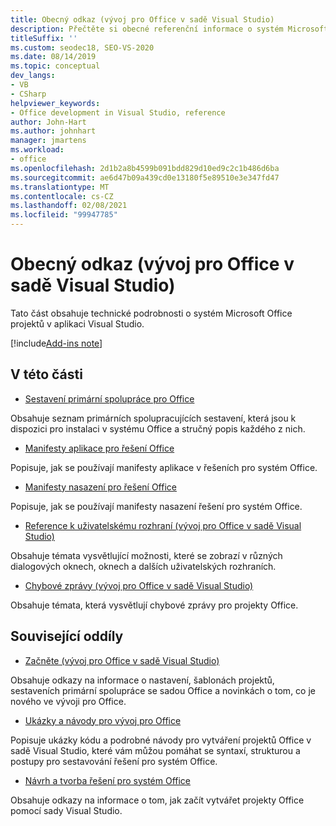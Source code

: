 ```yaml
---
title: Obecný odkaz (vývoj pro Office v sadě Visual Studio)
description: Přečtěte si obecné referenční informace o systém Microsoft Office vývojových projektech v aplikaci Visual Studio.
titleSuffix: ''
ms.custom: seodec18, SEO-VS-2020
ms.date: 08/14/2019
ms.topic: conceptual
dev_langs:
- VB
- CSharp
helpviewer_keywords:
- Office development in Visual Studio, reference
author: John-Hart
ms.author: johnhart
manager: jmartens
ms.workload:
- office
ms.openlocfilehash: 2d1b2a8b4599b091bdd829d10ed9c2c1b486d6ba
ms.sourcegitcommit: ae6d47b09a439cd0e13180f5e89510e3e347fd47
ms.translationtype: MT
ms.contentlocale: cs-CZ
ms.lasthandoff: 02/08/2021
ms.locfileid: "99947785"
---
```

# <a name="general-reference-office-development-in-visual-studio"></a>Obecný odkaz (vývoj pro Office v sadě Visual Studio)
  Tato část obsahuje technické podrobnosti o systém Microsoft Office projektů v aplikaci Visual Studio.

[!include[Add-ins note](includes/addinsnote.md)]

## <a name="in-this-section"></a>V této části
- [Sestavení primární spolupráce pro Office](../vsto/office-primary-interop-assemblies.md)

 Obsahuje seznam primárních spolupracujících sestavení, která jsou k dispozici pro instalaci v systému Office a stručný popis každého z nich.

- [Manifesty aplikace pro řešení Office](../vsto/application-manifests-for-office-solutions.md)

 Popisuje, jak se používají manifesty aplikace v řešeních pro systém Office.

- [Manifesty nasazení pro řešení Office](../vsto/deployment-manifests-for-office-solutions.md)

 Popisuje, jak se používají manifesty nasazení řešení pro systém Office.

- [Reference k uživatelskému rozhraní &#40;vývoj pro Office v sadě Visual Studio&#41;](../vsto/user-interface-reference-office-development-in-visual-studio.md)

 Obsahuje témata vysvětlující možnosti, které se zobrazí v různých dialogových oknech, oknech a dalších uživatelských rozhraních.

- [Chybové zprávy &#40;vývoj pro Office v sadě Visual Studio&#41;](../vsto/error-messages-office-development-in-visual-studio.md)

 Obsahuje témata, která vysvětlují chybové zprávy pro projekty Office.

## <a name="related-sections"></a>Související oddíly
- [Začněte &#40;vývoj pro Office v sadě Visual Studio&#41;](../vsto/getting-started-office-development-in-visual-studio.md)

 Obsahuje odkazy na informace o nastavení, šablonách projektů, sestaveních primární spolupráce se sadou Office a novinkách o tom, co je nového ve vývoji pro Office.

- [Ukázky a návody pro vývoj pro Office](../vsto/office-development-samples-and-walkthroughs.md)

 Popisuje ukázky kódu a podrobné návody pro vytváření projektů Office v sadě Visual Studio, které vám můžou pomáhat se syntaxí, strukturou a postupy pro sestavování řešení pro systém Office.

- [Návrh a tvorba řešení pro systém Office](../vsto/designing-and-creating-office-solutions.md)

 Obsahuje odkazy na informace o tom, jak začít vytvářet projekty Office pomocí sady Visual Studio.
